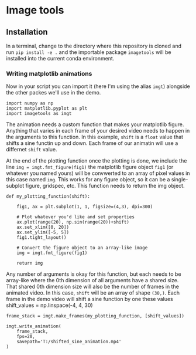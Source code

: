 # Image tools

## Installation

In a terminal, change to the directory where this repository is cloned and run `pip install -e .` and the importable package `imagetools` will be installed into the current conda environment.

### Writing matplotlib animations

Now in your script you can import it (here I'm using the alias `imgt`) alongside the other packes we'll use in the demo.

```
import numpy as np
import matplotlib.pyplot as plt
import imagetools as imgt
```

The animation needs a custom function that makes your matplotlib figure. Anything that varies in each frame of your desired video needs to happen in the arguments to this function. In this example, `shift` is a `float` value that shifts a sine functin up and down. Each frame of our animatin will use a differnet `shift` value.

At the end of the plotting function once the plotting is done, we include the line `img = imgt.fmt_figure(fig1)` the matplotlib figure object `fig1` (or whatever you named yours) will be convwerted to an array of pixel values in this case named `img`. This works for any figure object, so it can be a single-subplot figure, gridspec, etc. This function needs to return the img object.

```
def my_plotting_function(shift):

    fig1, ax = plt.subplot(1, 1, figsize=(4,3), dpi=300)

    # Plot whatever you'd like and set properties
    ax.plot(range(20), np.sin(range(20))+shift)
    ax.set_xlim([0, 20])
    ax.set_ylim([-5, 5])
    fig1.tight_layout()

    # Convert the figure object to an array-like image
    img = imgt.fmt_figure(fig1)

    return img
```

Any number of arguments is okay for this function, but each needs to be array-like where the 0th dimension of all arguments have a shared size. That shared 0th dimension size will also be the number of frames in the animated video. In this case, `shift` will be an array of shape `(30,)`.
Each frame in the demo video will shift a sine function by one these values
shift_values = np.linspace(-4, 4, 30)
```
frame_stack = imgt.make_frames(my_plotting_function, [shift_values])

imgt.write_animation(
    frame_stack,
    fps=20,
    savepath='T:/shifted_sine_animation.mp4'
)
```